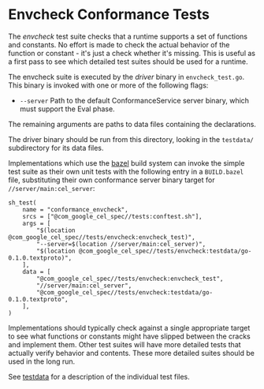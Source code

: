 # Envcheck Conformance Tests

The *envcheck* test suite checks that a runtime supports a set of functions
and constants.  No effort is made to check the actual behavior of the
function or constant - it's just a check whether it's missing.  This is
useful as a first pass to see which detailed test suites should be used
for a runtime.

The envcheck suite is executed by the _driver_ binary in `envcheck_test.go`.
This binary is invoked with one or more of the following flags:
- `--server` Path to the default ConformanceService server binary, which must
  support the Eval phase.

The remaining arguments are paths to data files containing the declarations.

The driver binary should be run from this directory, looking in
the `testdata/` subdirectory for its data files.

Implementations which use the [bazel](https://bazel.build) build system
can invoke the simple test suite as their own unit tests with the following
entry in a `BUILD.bazel` file, substituting their own conformance server
binary target for `//server/main:cel_server`:

```
sh_test(
    name = "conformance_envcheck",
    srcs = ["@com_google_cel_spec//tests:conftest.sh"],
    args = [
        "$(location @com_google_cel_spec//tests/envcheck:envcheck_test)",
        "--server=$(location //server/main:cel_server)",
        "$(location @com_google_cel_spec//tests/envcheck:testdata/go-0.1.0.textproto)",
    ],
    data = [
        "@com_google_cel_spec//tests/envcheck:envcheck_test",
        "//server/main:cel_server",
        "@com_google_cel_spec//tests/envcheck:testdata/go-0.1.0.textproto",
    ],
)
```

Implementations should typically check against a single appropriate target to
see what functions or constants might have slipped between the cracks and
implement them.  Other test suites will have more detailed tests that actually
verify behavior and contents.  These more detailed suites should be used
in the long run.

See [testdata](testdata) for a description of the individual test files.
